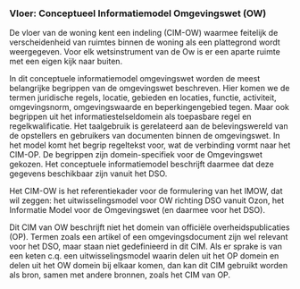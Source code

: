 ### Vloer: Conceptueel Informatiemodel Omgevingswet (OW)

De vloer van de woning kent een indeling (CIM-OW) waarmee feitelijk de
verscheidenheid van ruimtes binnen de woning als een plattegrond wordt
weergegeven. Voor elk wetsinstrument van de Ow is er een aparte ruimte met een
eigen kijk naar buiten.

In dit conceptuele informatiemodel omgevingswet worden de meest belangrijke
begrippen van de omgevingswet beschreven. Hier komen we de termen juridische
regels, locatie, gebieden en locaties, functie, activiteit, omgevingsnorm,
omgevingswaarde en beperkingengebied tegen. Maar ook begrippen uit het
informatiestelseldomein als toepasbare regel en regelkwalificatie. Het
taalgebruik is gerelateerd aan de belevingswereld van de opstellers en
gebruikers van documenten binnen de omgevingswet. In het model komt het begrip
regeltekst voor, wat de verbinding vormt naar het CIM-OP. De begrippen zijn
domein-specifiek voor de Omgevingswet gekozen. Het conceptuele informatiemodel
beschrijft daarmee dat deze gegevens beschikbaar zijn vanuit het DSO.

Het CIM-OW is het referentiekader voor de formulering van het IMOW, dat wil
zeggen: het uitwisselingsmodel voor OW richting DSO vanuit Ozon, het Informatie
Model voor de Omgevingswet (en daarmee voor het DSO).

Dit CIM van OW beschrijft niet het domein van officiële overheidspublicaties
(OP). Termen zoals een artikel of een omgevingsdocument zijn wel relevant voor
het DSO, maar staan niet gedefinieerd in dit CIM. Als er sprake is van een keten
c.q. een uitwisselingsmodel waarin delen uit het OP domein en delen uit het OW
domein bij elkaar komen, dan kan dit CIM gebruikt worden als bron, samen met
andere bronnen, zoals het CIM van OP.
